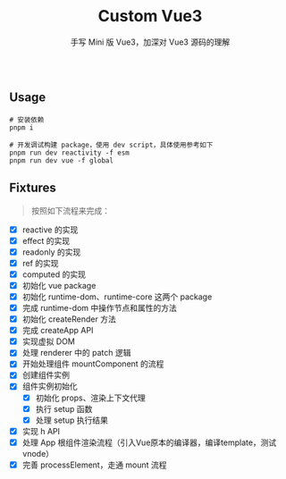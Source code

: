 <br>


<h1 align="center">Custom Vue3</h1>

<p align="center">
手写 Mini 版 Vue3，加深对 Vue3 源码的理解
</p>

<br>
<br>

## Usage

```
# 安装依赖
pnpm i

# 开发调试构建 package，使用 dev script，具体使用参考如下
pnpm run dev reactivity -f esm
pnpm run dev vue -f global
```

## Fixtures

> 按照如下流程来完成：

- [x] reactive 的实现
- [x] effect 的实现
- [x] readonly 的实现
- [x] ref 的实现
- [x] computed 的实现
- [x] 初始化 vue package
- [x] 初始化 runtime-dom、runtime-core 这两个 package
- [x] 完成 runtime-dom 中操作节点和属性的方法
- [x] 初始化 createRender 方法
- [x] 完成 createApp API
- [x] 实现虚拟 DOM
- [x] 处理 renderer 中的 patch 逻辑
- [x] 开始处理组件 mountComponent 的流程
- [x] 创建组件实例
- [x] 组件实例初始化
  - [x] 初始化 props、渲染上下文代理
  - [x] 执行 setup 函数
  - [x] 处理 setup 执行结果
- [x] 实现 h API
- [x] 处理 App 根组件渲染流程（引入Vue原本的编译器，编译template，测试vnode）
- [x] 完善 processElement，走通 mount 流程
